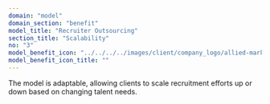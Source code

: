 ```yaml
---
domain: "model"
domain_section: "benefit"
model_title: "Recruiter Outsourcing"
section_title: "Scalability"
no: "3"
model_benefit_icon: "../../../../images/client/company_logo/allied-marketing.png"
model_benefit_icon_title: ""
---
```


The model is adaptable, allowing clients to scale recruitment efforts up or down based on changing talent needs.
